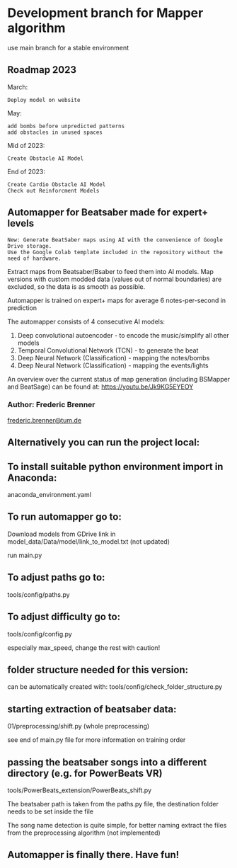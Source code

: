 # Development branch for Mapper algorithm
use main branch for a stable environment

## Roadmap 2023
March:

    Deploy model on website

May:

    add bombs before unpredicted patterns
    add obstacles in unused spaces

Mid of 2023:

    Create Obstacle AI Model


End of 2023:

    Create Cardio Obstacle AI Model
    Check out Reinforcment Models


## Automapper for Beatsaber made for expert+ levels 

    New: Generate BeatSaber maps using AI with the convenience of Google Drive storage.
    Use the Google Colab template included in the repository without the need of hardware.

Extract maps from Beatsaber/Bsaber to feed them 
into AI models.
Map versions with custom modded data (values out of normal boundaries) are excluded,
so the data is as smooth as possible.

Automapper is trained on expert+ maps for 
average 6 notes-per-second in prediction

The automapper consists of 4 consecutive AI models:
1. Deep convolutional autoencoder - to encode the music/simplify all other models
2. Temporal Convolutional Network (TCN) - to generate the beat
3. Deep Neural Network (Classification) - mapping the notes/bombs
4. Deep Neural Network (Classification) - mapping the events/lights

An overview over the current status of map generation (including BSMapper and BeatSage) can be found at:
https://youtu.be/Jk9KG5EYEOY

### Author: Frederic Brenner
frederic.brenner@tum.de

## Alternatively you can run the project local:

## To install suitable python environment import in Anaconda:
anaconda_environment.yaml

## To run automapper go to:
Download models from GDrive link in model_data/Data/model/link_to_model.txt
(not updated)

run main.py

## To adjust paths go to:
tools/config/paths.py

## To adjust difficulty go to:
tools/config/config.py

especially max_speed,
change the rest with caution!


## folder structure needed for this version:
can be automatically created with:
tools/config/check_folder_structure.py

## starting extraction of beatsaber data:
01/preprocessing/shift.py (whole preprocessing)

see end of main.py file for more information on training order


## passing the beatsaber songs into a different directory (e.g. for PowerBeats VR)
tools/PowerBeats_extension/PowerBeats_shift.py

The beatsaber path is taken from the paths.py file, 
the destination folder needs to be set inside the file

The song name detection is quite simple,
for better naming extract the files from the preprocessing algorithm (not implemented)

## Automapper is finally there. Have fun!